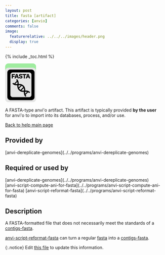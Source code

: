 ```yaml
---
layout: post
title: fasta [artifact]
categories: [anvio]
comments: false
image:
  featurerelative: ../../../images/header.png
  display: true
---
```



{% include _toc.html %}


<img src="../../images/icons/FASTA.png" alt="FASTA" style="width:100px; border:none" />

A FASTA-type anvi'o artifact. This artifact is typically provided **by the user** for anvi'o to import into its databases, process, and/or use.

[Back to help main page](../../)

## Provided by


<p style="text-align: left" markdown="1"><span class="artifact-p">[anvi-dereplicate-genomes](../../programs/anvi-dereplicate-genomes)</span></p>


## Required or used by

<p style="text-align: left" markdown="1"><span class="artifact-r">[anvi-dereplicate-genomes](../../programs/anvi-dereplicate-genomes)</span> <span class="artifact-r">[anvi-script-compute-ani-for-fasta](../../programs/anvi-script-compute-ani-for-fasta)</span> <span class="artifact-r">[anvi-script-reformat-fasta](../../programs/anvi-script-reformat-fasta)</span></p>

## Description

A FASTA-formatted file that does not necessarily meet the standards of a <span class="artifact-n">[contigs-fasta](/software/anvio/help/artifacts/contigs-fasta)</span>.

<span class="artifact-n">[anvi-script-reformat-fasta](/software/anvio/help/programs/anvi-script-reformat-fasta)</span> can turn a regular <span class="artifact-n">[fasta](/software/anvio/help/artifacts/fasta)</span> into a <span class="artifact-n">[contigs-fasta](/software/anvio/help/artifacts/contigs-fasta)</span>.


{:.notice}
Edit [this file](https://github.com/merenlab/anvio/tree/master/anvio/docs/artifacts/fasta.md) to update this information.

